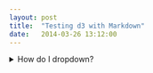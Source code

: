 ```yaml
---
layout: post
title:  "Testing d3 with Markdown"
date:   2014-03-26 13:12:00
---
```


<details>
<summary>How do I dropdown?</summary>
<br>
<code> This is how you dropdown. </code> </br>
This is how you dropdown.
<details>
